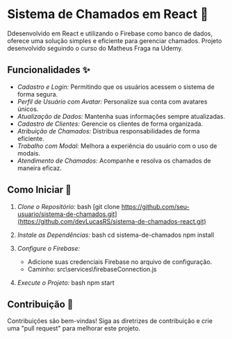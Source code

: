 # Sistema de Chamados em React 🚀

Ddesenvolvido em React e utilizando o Firebase como banco de dados, oferece uma solução simples e eficiente para gerenciar chamados.
Projeto desenvolvido seguindo o curso do Matheus Fraga na Udemy.

## Funcionalidades ✨

- *Cadastro e Login:* Permitindo que os usuários acessem o sistema de forma segura.
- *Perfil de Usuário com Avatar:* Personalize sua conta com avatares únicos.
- *Atualização de Dados:* Mantenha suas informações sempre atualizadas.
- *Cadastro de Clientes:* Gerencie os clientes de forma organizada.
- *Atribuição de Chamados:* Distribua responsabilidades de forma eficiente.
- *Trabalho com Modal:* Melhora a experiência do usuário com o uso de modais.
- *Atendimento de Chamados:* Acompanhe e resolva os chamados de maneira eficaz.

## Como Iniciar 🚀

1. *Clone o Repositório:*
   bash
   [git clone https://github.com/seu-usuario/sistema-de-chamados.git](https://github.com/devLucasRS/sistema-de-chamados-react.git)
   

2. *Instale as Dependências:*
   bash
   cd sistema-de-chamados
   npm install
   

3. *Configure o Firebase:*
   - Adicione suas credenciais Firebase no arquivo de configuração.
   - Caminho: src\services\firebaseConnection.js

5. *Execute o Projeto:*
   bash
   npm start
   
## Contribuição 🤝

Contribuições são bem-vindas! Siga as diretrizes de contribuição e crie uma "pull request" para melhorar este projeto.
